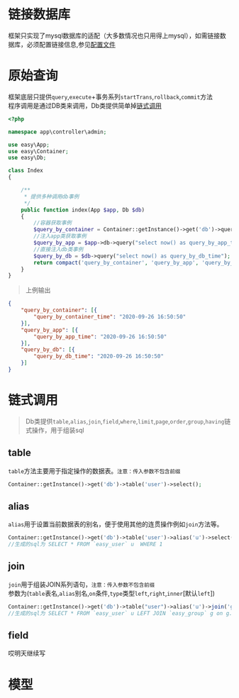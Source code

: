 # 链接数据库
框架只实现了mysql数据库的适配（大多数情况也只用得上mysql），如需链接数据库，必须配置链接信息,参见[配置文件](config.md#数据库配置)

# 原始查询
框架底层只提供`query`,`execute`+事务系列`startTrans`,`rollback`,`commit`方法  
程序调用是通过DB类来调用，Db类提供简单掉[链式调用](database#链式调用)
```php
<?php

namespace app\controller\admin;

use easy\App;
use easy\Container;
use easy\Db;

class Index
{

    /**
     * 提供多种调用db事例
     */
    public function index(App $app, Db $db)
    {
        //容器获取事例
        $query_by_container = Container::getInstance()->get('db')->query("select now() as query_by_container_time");
        //注入app类获取事例
        $query_by_app = $app->db->query("select now() as query_by_app_time");
        //直接注入db类事例
        $query_by_db = $db->query("select now() as query_by_db_time");
        return compact('query_by_container', 'query_by_app', 'query_by_db');
    }
}
```
>上例输出
```json
{
	"query_by_container": [{
		"query_by_container_time": "2020-09-26 16:50:50"
	}],
	"query_by_app": [{
		"query_by_app_time": "2020-09-26 16:50:50"
	}],
	"query_by_db": [{
		"query_by_db_time": "2020-09-26 16:50:50"
	}]
}
```

# 链式调用
> Db类提供`table`,`alias`,`join`,`field`,`where`,`limit`,`page`,`order`,`group`,`having`链式操作，用于组装sql  

## table
`table`方法主要用于指定操作的数据表。`注意：传入参数不包含前缀`  
```php
Container::getInstance()->get('db')->table('user')->select();
```
## alias
`alias`用于设置当前数据表的别名，便于使用其他的连贯操作例如`join`方法等。
```php
Container::getInstance()->get('db')->table('user')->alias('u')->select();
//生成的sql为 SELECT * FROM `easy_user` u  WHERE 1
```
## join
`join`用于组装JOIN系列语句，`注意：传入参数不包含前缀`    
参数为(`table`表名,`alias`别名,`on`条件,`type`类型`left`,`right`,`inner`[默认`left`])
```php
Container::getInstance()->get('db')->table("user")->alias('u')->join('group', 'g', 'g.id=u.group_id')->select();
//生成的sql为 SELECT * FROM `easy_user` u LEFT JOIN `easy_group` g on g.id=u.group_id  WHERE 1
```
## field
哎明天继续写
# 模型

